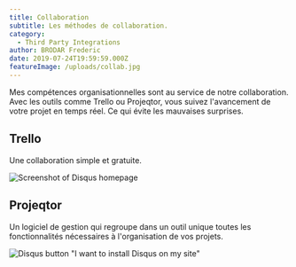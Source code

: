 ```yaml
---
title: Collaboration
subtitle: Les méthodes de collaboration.
category:
  - Third Party Integrations
author: BRODAR Frederic
date: 2019-07-24T19:59:59.000Z
featureImage: /uploads/collab.jpg
---
```

Mes compétences organisationnelles sont au service de notre collaboration. Avec les outils comme Trello ou Projeqtor, vous suivez l'avancement de votre projet en temps réel. Ce qui évite les mauvaises surprises.

## Trello

Une collaboration simple et gratuite.

![Screenshot of Disqus homepage](/uploads/trello.png)

## Projeqtor

Un logiciel de gestion qui regroupe dans un outil unique toutes les fonctionnalités nécessaires à l'organisation de vos projets.

![Disqus button "I want to install Disqus on my site"](/uploads/logo-project.png)
